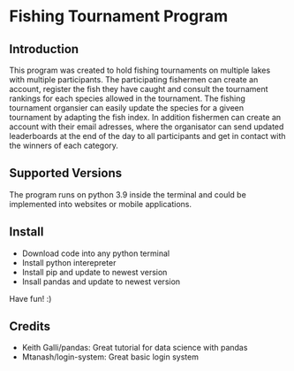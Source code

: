 # Fishing Tournament Program


## Introduction
This program was created to hold fishing tournaments on multiple lakes with multiple participants. The participating fishermen can create an account, register the fish they have caught and consult the tournament rankings for each species allowed in the tournament. 
The fishing tournament organsier can easily update the species for a giveen tournament by adapting the fish index.
In addition fishermen can create an account with their email adresses, where the organisator can send updated leaderboards at the end of the day to all participants and get in contact with the winners of each category.

## Supported Versions
The program runs on python 3.9 inside the terminal and could be implemented into websites or mobile applications.


## Install
- Download code into any python terminal
- Install python interepreter
- Install pip and update to newest version
- Insall pandas and update to newest version

Have fun! :)


## Credits
- Keith Galli/pandas: Great tutorial for data science with pandas
- Mtanash/login-system: Great basic login system
